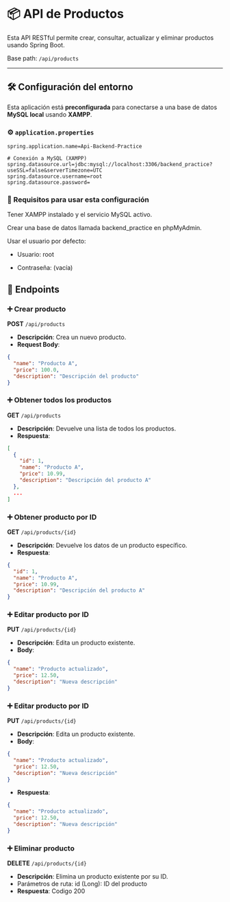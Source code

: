 # 📦 API de Productos

Esta API RESTful permite crear, consultar, actualizar y eliminar productos usando Spring Boot.

Base path: `/api/products`

---

## 🛠️ Configuración del entorno

Esta aplicación está **preconfigurada** para conectarse a una base de datos **MySQL local** usando **XAMPP**.

### ⚙️ `application.properties`
```properties
spring.application.name=Api-Backend-Practice

# Conexión a MySQL (XAMPP)
spring.datasource.url=jdbc:mysql://localhost:3306/backend_practice?useSSL=false&serverTimezone=UTC
spring.datasource.username=root
spring.datasource.password=
```

### 🧩 Requisitos para usar esta configuración
Tener XAMPP instalado y el servicio MySQL activo.

Crear una base de datos llamada backend_practice en phpMyAdmin.

Usar el usuario por defecto:

- Usuario: root

- Contraseña: (vacía)

## 🔄 Endpoints

### ➕ Crear producto

**POST** `/api/products`

- **Descripción**: Crea un nuevo producto.
- **Request Body**:
```json
{
  "name": "Producto A",
  "price": 100.0,
  "description": "Descripción del producto"
}

```

### ➕ Obtener todos los productos

**GET** `/api/products`

- **Descripción**: Devuelve una lista de todos los productos.
- **Respuesta**:

```json
[
  {
    "id": 1,
    "name": "Producto A",
    "price": 10.99,
    "description": "Descripción del producto A"
  },
  ...
]

```

### ➕ Obtener producto por ID

**GET** `/api/products/{id}`

- **Descripción**: Devuelve los datos de un producto específico.
- **Respuesta**:

```json
{
  "id": 1,
  "name": "Producto A",
  "price": 10.99,
  "description": "Descripción del producto A"
}

```


### ➕ Editar producto por ID

**PUT** `/api/products/{id}`

- **Descripción**: Edita un producto existente.
- **Body**:

```json
{
  "name": "Producto actualizado",
  "price": 12.50,
  "description": "Nueva descripción"
}
```

### ➕ Editar producto por ID

**PUT** `/api/products/{id}`

- **Descripción**: Edita un producto existente.
- **Body**:

```json
{
  "name": "Producto actualizado",
  "price": 12.50,
  "description": "Nueva descripción"
}
```
- **Respuesta**:

```json
{
  "name": "Producto actualizado",
  "price": 12.50,
  "description": "Nueva descripción"
}
```

### ➕ Eliminar producto 

**DELETE** `/api/products/{id}`

- **Descripción**: Elimina un producto existente por su ID.
- Parámetros de ruta:
    id (Long): ID del producto
- **Respuesta**: Codigo 200

